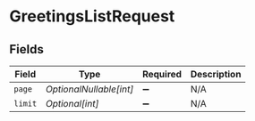 # GreetingsListRequest


## Fields

| Field                   | Type                    | Required                | Description             |
| ----------------------- | ----------------------- | ----------------------- | ----------------------- |
| `page`                  | *OptionalNullable[int]* | :heavy_minus_sign:      | N/A                     |
| `limit`                 | *Optional[int]*         | :heavy_minus_sign:      | N/A                     |